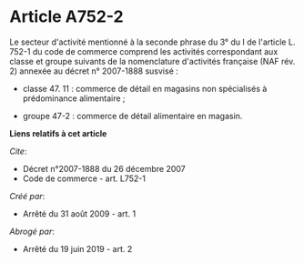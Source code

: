 # Article A752-2

Le secteur d'activité mentionné à la seconde phrase du 3° du I de l'article L. 752-1 du code de commerce comprend les
activités correspondant aux classe et groupe suivants de la nomenclature d'activités française (NAF rév. 2) annexée au décret
n° 2007-1888 susvisé : 

- classe 47. 11 : commerce de détail en magasins non spécialisés à prédominance alimentaire ; 

- groupe 47-2 : commerce de détail alimentaire en magasin.

**Liens relatifs à cet article**

_Cite_:

  - Décret n°2007-1888 du 26 décembre 2007
  - Code de commerce - art. L752-1

_Créé par_:

  - Arrêté du 31 août 2009 - art. 1

_Abrogé par_:

  - Arrêté du 19 juin 2019 - art. 2
